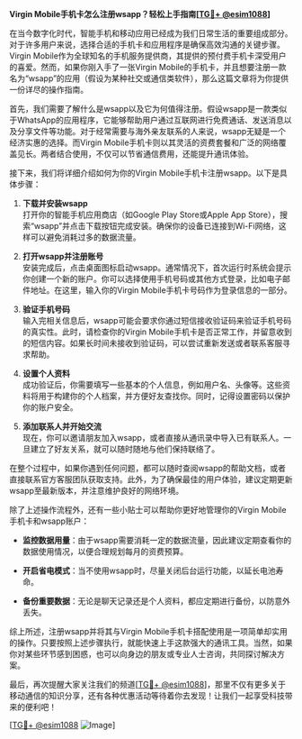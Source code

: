 **Virgin Mobile手机卡怎么注册wsapp？轻松上手指南[[TG💪+ @esim1088](https://t.me/s/esim1088)]**

在当今数字化时代，智能手机和移动应用已经成为我们日常生活的重要组成部分。对于许多用户来说，选择合适的手机卡和应用程序是确保高效沟通的关键步骤。Virgin Mobile作为全球知名的手机服务提供商，其提供的预付费手机卡深受用户的喜爱。然而，如果你刚入手了一张Virgin Mobile的手机卡，并且想要注册一款名为“wsapp”的应用（假设为某种社交或通信类软件），那么这篇文章将为你提供一份详尽的操作指南。

首先，我们需要了解什么是wsapp以及它为何值得注册。假设wsapp是一款类似于WhatsApp的应用程序，它能够帮助用户通过互联网进行免费通话、发送消息以及分享文件等功能。对于经常需要与海外亲友联系的人来说，wsapp无疑是一个经济实惠的选择。而Virgin Mobile手机卡则以其灵活的资费套餐和广泛的网络覆盖见长。两者结合使用，不仅可以节省通信费用，还能提升通讯体验。

接下来，我们将详细介绍如何为你的Virgin Mobile手机卡注册wsapp。以下是具体步骤：

1. **下载并安装wsapp**  
   打开你的智能手机应用商店（如Google Play Store或Apple App Store），搜索“wsapp”并点击下载按钮完成安装。确保你的设备已连接到Wi-Fi网络，这样可以避免消耗过多的数据流量。

2. **打开wsapp并注册账号**  
   安装完成后，点击桌面图标启动wsapp。通常情况下，首次运行时系统会提示你创建一个新的账户。你可以选择使用手机号码或其他方式登录，比如电子邮件地址。在这里，输入你的Virgin Mobile手机卡号码作为登录信息的一部分。

3. **验证手机号码**  
   输入完相关信息后，wsapp可能会要求你通过短信接收验证码来验证手机号码的真实性。此时，请检查你的Virgin Mobile手机卡是否正常工作，并留意收到的短信内容。如果长时间未接收到验证码，可以尝试重新发送或者联系客服寻求帮助。

4. **设置个人资料**  
   成功验证后，你需要填写一些基本的个人信息，例如用户名、头像等。这些资料将用于构建你的个人档案，并方便好友查找你。同时，记得设置密码以保护你的账户安全。

5. **添加联系人并开始交流**  
   现在，你可以邀请朋友加入wsapp，或者直接从通讯录中导入已有联系人。一旦建立了好友关系，就可以随时随地与他们保持联络了。

在整个过程中，如果你遇到任何问题，都可以随时查阅wsapp的帮助文档，或者直接联系官方客服团队获取支持。此外，为了确保最佳的用户体验，建议定期更新wsapp至最新版本，并注意维护良好的网络环境。

除了上述操作流程外，还有一些小贴士可以帮助你更好地管理你的Virgin Mobile手机卡和wsapp账户：

- **监控数据用量**：由于wsapp需要消耗一定的数据流量，因此建议定期查看你的数据使用情况，以便合理规划每月的资费预算。
  
- **开启省电模式**：当不使用wsapp时，尽量关闭后台运行功能，以延长电池寿命。
  
- **备份重要数据**：无论是聊天记录还是个人资料，都应定期进行备份，以防意外丢失。

综上所述，注册wsapp并将其与Virgin Mobile手机卡搭配使用是一项简单却实用的操作。只要按照上述步骤执行，就能快速上手这款强大的通讯工具。当然，如果你对某些环节感到困惑，也可以向身边的朋友或专业人士咨询，共同探讨解决方案。

最后，再次提醒大家关注我们的频道[[TG💪+ @esim1088](https://t.me/s/esim1088)]，那里不仅有更多关于移动通信的知识分享，还有各种优惠活动等待着你去发现！让我们一起享受科技带来的便利吧！

[[TG💪+ @esim1088](https://t.me/s/esim1088) ![Image](https://i.postimg.cc/4NQfJmqS/Snipaste-2025-05-13-00-14-12.png)]